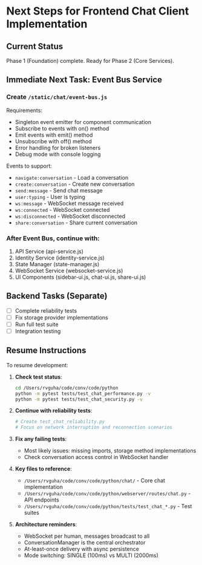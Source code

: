 # Next Steps for Frontend Chat Client Implementation

## Current Status
Phase 1 (Foundation) complete. Ready for Phase 2 (Core Services).

## Immediate Next Task: Event Bus Service

### Create `/static/chat/event-bus.js`

Requirements:
- Singleton event emitter for component communication
- Subscribe to events with on() method
- Emit events with emit() method  
- Unsubscribe with off() method
- Error handling for broken listeners
- Debug mode with console logging

Events to support:
- `navigate:conversation` - Load a conversation
- `create:conversation` - Create new conversation
- `send:message` - Send chat message
- `user:typing` - User is typing
- `ws:message` - WebSocket message received
- `ws:connected` - WebSocket connected
- `ws:disconnected` - WebSocket disconnected
- `share:conversation` - Share current conversation

### After Event Bus, continue with:
1. API Service (api-service.js)
2. Identity Service (identity-service.js) 
3. State Manager (state-manager.js)
4. WebSocket Service (websocket-service.js)
5. UI Components (sidebar-ui.js, chat-ui.js, share-ui.js)

## Backend Tasks (Separate)
- [ ] Complete reliability tests
- [ ] Fix storage provider implementations
- [ ] Run full test suite
- [ ] Integration testing

## Resume Instructions

To resume development:

1. **Check test status**:
   ```bash
   cd /Users/rvguha/code/conv/code/python
   python -m pytest tests/test_chat_performance.py -v
   python -m pytest tests/test_chat_security.py -v
   ```

2. **Continue with reliability tests**:
   ```bash
   # Create test_chat_reliability.py
   # Focus on network interruption and reconnection scenarios
   ```

3. **Fix any failing tests**:
   - Most likely issues: missing imports, storage method implementations
   - Check conversation access control in WebSocket handler

4. **Key files to reference**:
   - `/Users/rvguha/code/conv/code/python/chat/` - Core chat implementation
   - `/Users/rvguha/code/conv/code/python/webserver/routes/chat.py` - API endpoints
   - `/Users/rvguha/code/conv/code/python/tests/test_chat_*.py` - Test suites

5. **Architecture reminders**:
   - WebSocket per human, messages broadcast to all
   - ConversationManager is the central orchestrator
   - At-least-once delivery with async persistence
   - Mode switching: SINGLE (100ms) vs MULTI (2000ms)